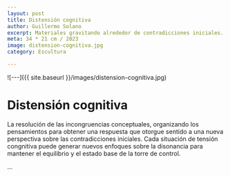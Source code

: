 ```yaml
---
layout: post
title: Distensión cognitiva
author: Guillermo Solano
excerpt: Materiales gravitando alrededor de contradicciones iniciales.
meta: 34 * 21 cm / 2023
image: distension-cognitiva.jpg
category: Escultura

---
```




![---]({{ site.baseurl }}/images/distension-cognitiva.jpg)

# Distensión cognitiva

La resolución de las incongruencias conceptuales, organizando los pensamientos para obtener una respuesta que otorgue sentido a una nueva perspectiva sobre las contradicciones iniciales. Cada situación de tensión congnitiva puede generar nuevos enfoques sobre la disonancia para mantener el equilibrio y el estado base de la torre de control.

…
